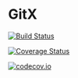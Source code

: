 # GitX

[![Build Status](https://travis-ci.org/simonbyrne/GitX.jl.svg?branch=master)](https://travis-ci.org/simonbyrne/GitX.jl)

[![Coverage Status](https://coveralls.io/repos/simonbyrne/GitX.jl/badge.svg?branch=master&service=github)](https://coveralls.io/github/simonbyrne/GitX.jl?branch=master)

[![codecov.io](http://codecov.io/github/simonbyrne/GitX.jl/coverage.svg?branch=master)](http://codecov.io/github/simonbyrne/GitX.jl?branch=master)
